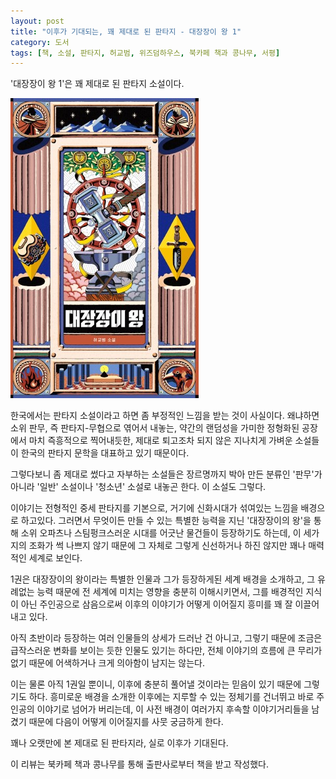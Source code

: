 ```yaml
---
layout: post
title: "이후가 기대되는, 꽤 제대로 된 판타지 - 대장장이 왕 1"
category: 도서
tags: [책, 소설, 판타지, 허교범, 위즈덤하우스, 북카페 책과 콩나무, 서평]
---
```


'대장장이 왕 1'은
꽤 제대로 된 판타지 소설이다.

![표지](/images/blacksmith-king-1-book-h480.jpg)

한국에서는 판타지 소설이라고 하면 좀 부정적인 느낌을 받는 것이 사실이다.
왜냐하면 소위 판무, 즉 판타지-무협으로 엮어서 내놓는,
약간의 랜덤성을 가미한 정형화된 공장에서 마치 즉흥적으로 찍어내듯한,
제대로 퇴고조차 되지 않은 지나치게 가벼운 소설들이
한국의 판타지 문학을 대표하고 있기 때문이다.

그렇다보니 좀 제대로 썼다고 자부하는 소설들은
장르명까지 박아 만든 분류인 '판무'가 아니라
'일반' 소설이나 '청소년' 소설로 내놓곤 한다.
이 소설도 그렇다.

이야기는 전형적인 중세 판타지를 기본으로,
거기에 신화시대가 섞여있는 느낌을 배경으로 하고있다.
그러면서 무엇이든 만들 수 있는 특별한 능력을 지닌 '대장장이의 왕'을 통해
소위 오파츠나 스팀펑크스러운 시대를 어긋난 물건들이 등장하기도 하는데,
이 세가지의 조화가 썩 나쁘지 않기 때문에
그 자체로 그렇게 신선하거나 하진 않지만 꽤나 매력적인 세계로 보인다.

1권은 대장장이의 왕이라는 특별한 인물과 그가 등장하게된 세계 배경을 소개하고,
그 유례없는 능력 때문에 전 세계에 미치는 영향을 충분히 이해시키면서,
그를 배경적인 지식이 아닌 주인공으로 삼음으로써
이후의 이야기가 어떻게 이어질지 흥미를 꽤 잘 이끌어내고 있다.

아직 초반이라 등장하는 여러 인물들의 상세가 드러난 건 아니고,
그렇기 때문에 조금은 급작스러운 변화를 보이는 듯한 인물도 있기는 하다만,
전체 이야기의 흐름에 큰 무리가 없기 때문에 어색하거나 크게 의아함이 남지는 않는다.

이는 물론 아직 1권일 뿐이니, 이후에 충분히 풀어낼 것이라는 믿음이 있기 때문에 그렇기도 하다.
흥미로운 배경을 소개한 이후에는
지루할 수 있는 정체기를 건너뛰고
바로 주인공의 이야기로 넘어가 버리는데,
이 사전 배경이 여러가지 후속할 이야기거리들을 남겼기 때문에
다음이 어떻게 이어질지를 사뭇 궁금하게 한다.

꽤나 오랫만에 본 제대로 된 판타지라,
실로 이후가 기대된다.



<div class="im im-info">
이 리뷰는 북카페 책과 콩나무를 통해 출판사로부터 책을 받고 작성했다.
</div>
